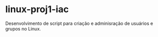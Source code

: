 # linux-proj1-iac
Desenvolvimento de script para criação e adminisração de usuários e grupos no Linux.
